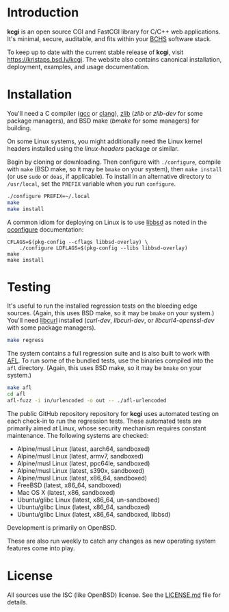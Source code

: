 # Introduction

**kcgi** is an open source CGI and FastCGI library for C/C++ web applications.
It's minimal, secure, auditable, and fits within your
[BCHS](https://learnbchs.org) software stack.

To keep up to date with the current stable release of **kcgi**, visit
https://kristaps.bsd.lv/kcgi.  The website also contains canonical
installation, deployment, examples, and usage documentation.

# Installation

You'll need a C compiler ([gcc](https://gcc.gnu.org/) or
[clang](https://clang.llvm.org/)), [zlib](https://zlib.net) (*zlib* or
*zlib-dev* for some package managers), and BSD make (*bmake* for some
managers) for building.

On some Linux systems, you might additionally need the Linux kernel
headers installed using the *linux-headers* package or similar.

Begin by cloning or downloading.  Then configure with `./configure`,
compile with `make` (BSD make, so it may be `bmake` on your system),
then `make install` (or use `sudo` or `doas`, if applicable).  To
install in an alternative directory to `/usr/local`, set the `PREFIX`
variable when you run `configure`.

```sh
./configure PREFIX=~/.local
make
make install
```

A common idiom for deploying on Linux is to use
[libbsd](https://libbsd.freedesktop.org/wiki/) as noted in the
[oconfigure](https://github.com/kristapsdz/oconfigure) documentation:

```
CFLAGS=$(pkg-config --cflags libbsd-overlay) \
    ./configure LDFLAGS=$(pkg-config --libs libbsd-overlay)
make
make install
```

# Testing

It's useful to run the installed regression tests on the bleeding edge
sources.  (Again, this uses BSD make, so it may be `bmake` on your
system.)  You'll need [libcurl](https://curl.se/libcurl/) installed
(*curl-dev*, *libcurl-dev*, or *libcurl4-openssl-dev* with some package
managers).

```sh
make regress
```

The system contains a full regression suite and is also built to work
with [AFL](http://lcamtuf.coredump.cx/afl/).  To run some of the bundled
tests, use the binaries compiled into the `afl` directory.  (Again, this
uses BSD make, so it may be `bmake` on your system.)

```sh
make afl
cd afl
afl-fuzz -i in/urlencoded -o out -- ./afl-urlencoded
```

The public GitHub repository repository for **kcgi** uses automated
testing on each check-in to run the regression tests.  These automated
tests are primarily aimed at Linux, whose security mechanism requires
constant maintenance.  The following systems are checked:

- Alpine/musl Linux (latest, aarch64, sandboxed)
- Alpine/musl Linux (latest, armv7, sandboxed)
- Alpine/musl Linux (latest, ppc64le, sandboxed)
- Alpine/musl Linux (latest, s390x, sandboxed)
- Alpine/musl Linux (latest, x86\_64, sandboxed)
- FreeBSD (latest, x86\_64, sandboxed)
- Mac OS X (latest, x86, sandboxed)
- Ubuntu/glibc Linux (latest, x86\_64, un-sandboxed)
- Ubuntu/glibc Linux (latest, x86\_64, sandboxed)
- Ubuntu/glibc Linux (latest, x86\_64, sandboxed, libbsd)

Development is primarily on OpenBSD.

These are also run weekly to catch any changes as new operating system
features come into play.

# License

All sources use the ISC (like OpenBSD) license.
See the [LICENSE.md](LICENSE.md) file for details.
